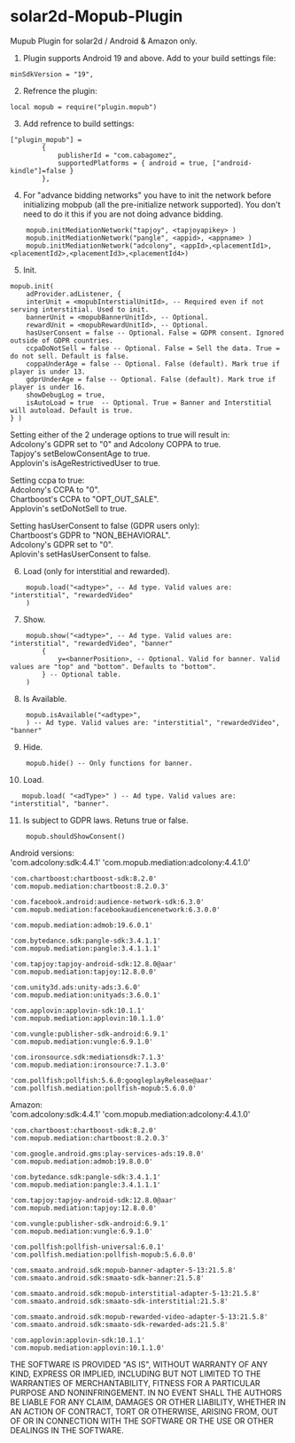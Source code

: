 # solar2d-Mopub-Plugin
Mupub Plugin for solar2d / Android & Amazon only.

1. Plugin supports Android 19 and above. Add to your build settings file:
```
minSdkVersion = "19",
```
2. Refrence the plugin:
```
local mopub = require("plugin.mopub")
```   
3. Add refrence to build settings:   
```   
["plugin_mopub"] = 
        {
            publisherId = "com.cabagomez",
            supportedPlatforms = { android = true, ["android-kindle"]=false } 
        },
```   
4. For "advance bidding networks" you have to init the network before initializing mobpub (all the pre-initialize network supported). You don't need to do it this if you are not doing advance bidding. 
```   
    mopub.initMediationNetwork("tapjoy", <tapjoyapikey> )
    mopub.initMediationNetwork("pangle", <appid>, <appname> )
    mopub.initMediationNetwork("adcolony", <appId>,<placementId1>,<placementId2>,<placementId3>,<placementId4>)
```   
5. Init.   
```   
mopub.init( 
    adProvider.adListener, { 
    interUnit = <mopubInterstialUnitId>, -- Required even if not serving interstitial. Used to init.
    bannerUnit = <mopubBannerUnitId>, -- Optional.
    rewardUnit = <mopubRewardUnitId>, -- Optional.
    hasUserConsent = false -- Optional. False = GDPR consent. Ignored outside of GDPR countries.
    ccpaDoNotSell = false -- Optional. False = Sell the data. True = do not sell. Default is false.
    coppaUnderAge = false -- Optional. False (default). Mark true if player is under 13.
    gdprUnderAge = false -- Optional. False (default). Mark true if player is under 16.
    showDebugLog = true,
    isAutoLoad = true  -- Optional. True = Banner and Interstitial will autoload. Default is true.
} )
```   
Setting either of the 2 underage options to true will result in:  
Adcolony's GDPR set to "0" and Adcolony COPPA to true.   
Tapjoy's setBelowConsentAge to true.   
Applovin's isAgeRestrictivedUser to true.   

Setting ccpa to true:   
Adcolony's CCPA to "0".     
Chartboost's CCPA to "OPT_OUT_SALE".    
Applovin's setDoNotSell to true.   

Setting hasUserConsent to false (GDPR users only):   
Chartboost's GDPR to "NON_BEHAVIORAL".   
Adcolony's GDPR set to "0".   
Aplovin's setHasUserConsent to false.   

6. Load (only for interstitial and rewarded).   
```
    mopub.load("<adtype>", -- Ad type. Valid values are: "interstitial", "rewardedVideo"
    )
```   
7. Show.   
```   
    mopub.show("<adtype>", -- Ad type. Valid values are: "interstitial", "rewardedVideo", "banner"
        {
            y=<bannerPosition>, -- Optional. Valid for banner. Valid values are "top" and "bottom". Defaults to "bottom".
        } -- Optional table.
    )
```   
8. Is Available.   
```   
    mopub.isAvailable("<adtype>",
    ) -- Ad type. Valid values are: "interstitial", "rewardedVideo", "banner"
```  
9. Hide.   
```   
    mopub.hide() -- Only functions for banner.
```   
10. Load.   
```   
   mopub.load( "<adType>" ) -- Ad type. Valid values are: "interstitial", "banner".
```   
11. Is subject to GDPR laws. Retuns true or false.   
```   
    mopub.shouldShowConsent()
```   

Android versions:   
    'com.adcolony:sdk:4.4.1'
    'com.mopub.mediation:adcolony:4.4.1.0'

    'com.chartboost:chartboost-sdk:8.2.0'
    'com.mopub.mediation:chartboost:8.2.0.3'

    'com.facebook.android:audience-network-sdk:6.3.0'
    'com.mopub.mediation:facebookaudiencenetwork:6.3.0.0'

    'com.mopub.mediation:admob:19.6.0.1'

    'com.bytedance.sdk:pangle-sdk:3.4.1.1'
    'com.mopub.mediation:pangle:3.4.1.1.1'

    'com.tapjoy:tapjoy-android-sdk:12.8.0@aar'
    'com.mopub.mediation:tapjoy:12.8.0.0'

    'com.unity3d.ads:unity-ads:3.6.0'
    'com.mopub.mediation:unityads:3.6.0.1'

    'com.applovin:applovin-sdk:10.1.1'
    'com.mopub.mediation:applovin:10.1.1.0'

    'com.vungle:publisher-sdk-android:6.9.1'
    'com.mopub.mediation:vungle:6.9.1.0'

    'com.ironsource.sdk:mediationsdk:7.1.3'
    'com.mopub.mediation:ironsource:7.1.3.0'

    'com.pollfish:pollfish:5.6.0:googleplayRelease@aar'
    'com.pollfish.mediation:pollfish-mopub:5.6.0.0'

Amazon:   
    'com.adcolony:sdk:4.4.1'
    'com.mopub.mediation:adcolony:4.4.1.0'

    'com.chartboost:chartboost-sdk:8.2.0'
    'com.mopub.mediation:chartboost:8.2.0.3'

    'com.google.android.gms:play-services-ads:19.8.0'
    'com.mopub.mediation:admob:19.8.0.0'
        
    'com.bytedance.sdk:pangle-sdk:3.4.1.1'
    'com.mopub.mediation:pangle:3.4.1.1.1'

    'com.tapjoy:tapjoy-android-sdk:12.8.0@aar'
    'com.mopub.mediation:tapjoy:12.8.0.0'

    'com.vungle:publisher-sdk-android:6.9.1'
    'com.mopub.mediation:vungle:6.9.1.0'

    'com.pollfish:pollfish-universal:6.0.1'
    'com.pollfish.mediation:pollfish-mopub:5.6.0.0'

    'com.smaato.android.sdk:mopub-banner-adapter-5-13:21.5.8'
    'com.smaato.android.sdk:smaato-sdk-banner:21.5.8'

    'com.smaato.android.sdk:mopub-interstitial-adapter-5-13:21.5.8'
    'com.smaato.android.sdk:smaato-sdk-interstitial:21.5.8'

    'com.smaato.android.sdk:mopub-rewarded-video-adapter-5-13:21.5.8'
    'com.smaato.android.sdk:smaato-sdk-rewarded-ads:21.5.8'

    'com.applovin:applovin-sdk:10.1.1'
    'com.mopub.mediation:applovin:10.1.1.0' 



THE SOFTWARE IS PROVIDED "AS IS", WITHOUT WARRANTY OF ANY KIND, EXPRESS OR
IMPLIED, INCLUDING BUT NOT LIMITED TO THE WARRANTIES OF MERCHANTABILITY,
FITNESS FOR A PARTICULAR PURPOSE AND NONINFRINGEMENT. IN NO EVENT SHALL THE
AUTHORS BE LIABLE FOR ANY CLAIM, DAMAGES OR OTHER
LIABILITY, WHETHER IN AN ACTION OF CONTRACT, TORT OR OTHERWISE, ARISING FROM,
OUT OF OR IN CONNECTION WITH THE SOFTWARE OR THE USE OR OTHER DEALINGS IN THE
SOFTWARE.
